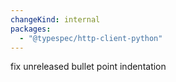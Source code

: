 ```yaml
---
changeKind: internal
packages:
  - "@typespec/http-client-python"
---
```


fix unreleased bullet point indentation